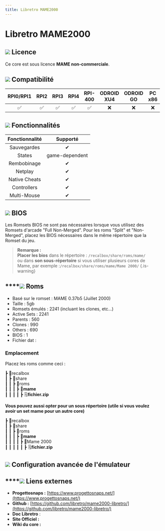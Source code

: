 ```yaml
---
title: Libretro MAME2000
---
```


# Libretro MAME2000



## ![](/migration-images/emulateurs/arcade/mame/gerald-g-parchment-background-or-border-5.svg) Licence

Ce core est sous licence **MAME non-commerciale**.

## ![](/migration-images/emulateurs/arcade/mame/compatibility.png) Compatibilité

| RPI0/RPI1 | RPI2 | RPI3 | RPI4 | RPI-400 | ODROID XU4 | ODROID GO | PC x86 | PC x86\_64 |
| :---: | :---: | :---: | :---: | :---: | :---: | :---: | :---: | :---: |
| ✅ | ✅ | ✅ | ✅ | ✅ | ❌ | ❌ | ❌ | ❌ |

## ![](/migration-images/emulateurs/arcade/mame/cogwheel-145804_640.png) Fonctionnalités

| Fonctionnalité | Supporté |
| :---: | :---: |
| Sauvegardes | ✔ |
| States | game-dependent |
| Rembobinage | ✔ |
| Netplay | ✔ |
| Native Cheats | ✔ |
| Controllers | ✔ |
| Multi-Mouse | ✔ |

## ![](/migration-images/emulateurs/arcade/mame/tqfp32.svg) BIOS

Les Romsets BIOS ne sont pas nécessaires lorsque vous utilisez des Romsets d'arcade "Full Non-Merged". Pour les roms "Split" et "Non-Merged", placez les BIOS nécessaires dans le même répertoire que la Romset du jeu.


>**Remarque :  
>Placer les bios** dans le répertoire : `/recalbox/share/roms/mame/`   
>ou dans **son sous-répertoire** si vous utiliser plusieurs cores de Mame, par exemple :`/recalbox/share/roms/mame/Mame 2000/`
{.is-warning}

## \*\*\*\*![](/migration-images/emulateurs/arcade/mame/rom-30098_640.png) **Roms**

* Basé sur le romset : MAME 0.37b5 \(Juillet 2000\)
* Taille : 5gb
* Romsets émulés : 2241 \(incluant les clones, etc...\)
* Active Sets : 2241
* Parents : 560
* Clones : 990
* Others : 690
* BIOS : 1
* Fichier dat : 

### **Emplacement**

Placez les roms comme ceci : 

┣ 📁recalbox  
┃ ┣ 📁share  
┃ ┃ ┣ 📁roms  
┃ ┃ ┃ ┣ 📁**mame**  
┃ ┃ ┃ ┃ ┣ 🗒**fichier.zip**  

**Vous pouvez aussi opter pour un sous répertoire \(utile si vous voulez avoir un set mame pour un autre core\)**

┣ 📁recalbox  
┃ ┣ 📁share  
┃ ┃ ┣ 📁roms  
┃ ┃ ┃ ┣ 📁**mame**  
┃ ┃ ┃ ┃ ┣ 📁Mame 2000  
┃ ┃ ┃ ┃ ┃ ┣ 🗒**fichier.zip**  

## ![](/migration-images/emulateurs/arcade/mame/hammer-28636_640.png) Configuration avancée de l'émulateur



## \*\*\*\*![](/migration-images/emulateurs/arcade/mame/kisspng-web-development-world-wide-web-computer-icons-webs-world-wide-web-icon-png-5ab05c24477216.4540070115215073642927.png) **Liens externes**

* **Progettosnaps :** [https://www.progettosnaps.net/](https://www.progettosnaps.net/)
* **Github :** [https://github.com/libretro/mame2000-libretro/](https://github.com/libretro/mame2000-libretro/)
* **Doc Libretro** : 
* **Site Officiel :** 
* **Wiki du core :** 

